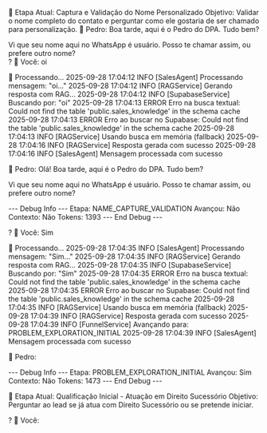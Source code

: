 📍 Etapa Atual: Captura e Validação do Nome Personalizado
   Objetivo: Validar o nome completo do contato e perguntar como ele gostaria de ser chamado para personalização.
🤖 Pedro: Boa tarde, aqui é o Pedro do DPA. Tudo bem?

Vi que seu nome aqui no WhatsApp é usuário. Posso te chamar assim, ou prefere outro nome?     
? 👤 Você: oi

🔄 Processando...
2025-09-28 17:04:12 INFO [SalesAgent] Processando mensagem: "oi..."
2025-09-28 17:04:12 INFO [RAGService] Gerando resposta com RAG...
2025-09-28 17:04:12 INFO [SupabaseService] Buscando por: "oi"
2025-09-28 17:04:13 ERROR  Erro na busca textual: Could not find the table 'public.sales_knowledge' in the schema cache
2025-09-28 17:04:13 ERROR  Erro ao buscar no Supabase: Could not find the table 'public.sales_knowledge' in the schema cache
2025-09-28 17:04:13 INFO [RAGService] Usando busca em memória (fallback)
2025-09-28 17:04:16 INFO [RAGService] Resposta gerada com sucesso
2025-09-28 17:04:16 INFO [SalesAgent] Mensagem processada com sucesso

🤖 Pedro: Olá! Boa tarde, aqui é o Pedro do DPA. Tudo bem?

Vi que seu nome aqui no WhatsApp é usuário. Posso te chamar assim, ou prefere outro nome?     

--- Debug Info ---
Etapa: NAME_CAPTURE_VALIDATION
Avançou: Não
Contexto: Não
Tokens: 1393
--- End Debug ---

? 👤 Você: Sim

🔄 Processando...
2025-09-28 17:04:35 INFO [SalesAgent] Processando mensagem: "Sim..."
2025-09-28 17:04:35 INFO [RAGService] Gerando resposta com RAG...
2025-09-28 17:04:35 INFO [SupabaseService] Buscando por: "Sim"
2025-09-28 17:04:35 ERROR  Erro na busca textual: Could not find the table 'public.sales_knowledge' in the schema cache
2025-09-28 17:04:35 ERROR  Erro ao buscar no Supabase: Could not find the table 'public.sales_knowledge' in the schema cache
2025-09-28 17:04:35 INFO [RAGService] Usando busca em memória (fallback)
2025-09-28 17:04:39 INFO [RAGService] Resposta gerada com sucesso
2025-09-28 17:04:39 INFO [FunnelService] Avançando para: PROBLEM_EXPLORATION_INITIAL
2025-09-28 17:04:39 INFO [SalesAgent] Mensagem processada com sucesso

🤖 Pedro:

--- Debug Info ---
Etapa: PROBLEM_EXPLORATION_INITIAL
Avançou: Sim
Contexto: Não
Tokens: 1473
--- End Debug ---

📍 Etapa Atual: Qualificação Inicial - Atuação em Direito Sucessório
   Objetivo: Perguntar ao lead se já atua com Direito Sucessório ou se pretende iniciar.      

? 👤 Você: